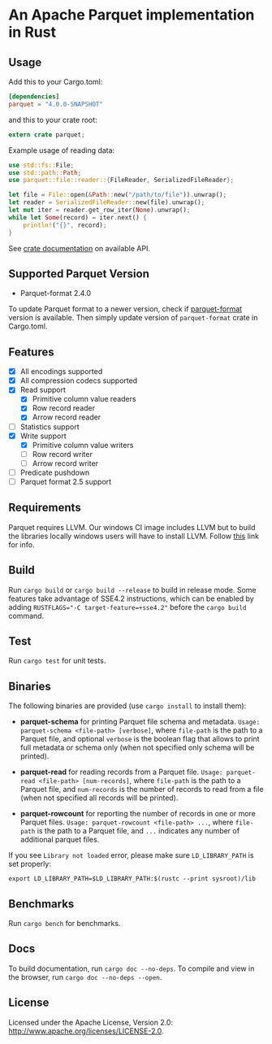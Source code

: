 <!---
  Licensed to the Apache Software Foundation (ASF) under one
  or more contributor license agreements.  See the NOTICE file
  distributed with this work for additional information
  regarding copyright ownership.  The ASF licenses this file
  to you under the Apache License, Version 2.0 (the
  "License"); you may not use this file except in compliance
  with the License.  You may obtain a copy of the License at

    http://www.apache.org/licenses/LICENSE-2.0

  Unless required by applicable law or agreed to in writing,
  software distributed under the License is distributed on an
  "AS IS" BASIS, WITHOUT WARRANTIES OR CONDITIONS OF ANY
  KIND, either express or implied.  See the License for the
  specific language governing permissions and limitations
  under the License.
-->

# An Apache Parquet implementation in Rust

## Usage
Add this to your Cargo.toml:
```toml
[dependencies]
parquet = "4.0.0-SNAPSHOT"
```

and this to your crate root:
```rust
extern crate parquet;
```

Example usage of reading data:
```rust
use std::fs::File;
use std::path::Path;
use parquet::file::reader::{FileReader, SerializedFileReader};

let file = File::open(&Path::new("/path/to/file")).unwrap();
let reader = SerializedFileReader::new(file).unwrap();
let mut iter = reader.get_row_iter(None).unwrap();
while let Some(record) = iter.next() {
    println!("{}", record);
}
```
See [crate documentation](https://docs.rs/crate/parquet/4.0.0-SNAPSHOT) on available API.

## Supported Parquet Version
- Parquet-format 2.4.0

To update Parquet format to a newer version, check if [parquet-format](https://github.com/sunchao/parquet-format-rs)
version is available. Then simply update version of `parquet-format` crate in Cargo.toml.

## Features
- [X] All encodings supported
- [X] All compression codecs supported
- [X] Read support
  - [X] Primitive column value readers
  - [X] Row record reader
  - [X] Arrow record reader
- [ ] Statistics support
- [X] Write support
  - [X] Primitive column value writers
  - [ ] Row record writer
  - [ ] Arrow record writer
- [ ] Predicate pushdown
- [ ] Parquet format 2.5 support

## Requirements

Parquet requires LLVM.  Our windows CI image includes LLVM but to build the libraries locally windows
users will have to install LLVM. Follow [this](https://github.com/appveyor/ci/issues/2651) link for info.

## Build
Run `cargo build` or `cargo build --release` to build in release mode.
Some features take advantage of SSE4.2 instructions, which can be
enabled by adding `RUSTFLAGS="-C target-feature=+sse4.2"` before the
`cargo build` command.

## Test
Run `cargo test` for unit tests.

## Binaries
The following binaries are provided (use `cargo install` to install them):
- **parquet-schema** for printing Parquet file schema and metadata.
`Usage: parquet-schema <file-path> [verbose]`, where `file-path` is the path to a Parquet file,
and optional `verbose` is the boolean flag that allows to print full metadata or schema only
(when not specified only schema will be printed).

- **parquet-read** for reading records from a Parquet file.
`Usage: parquet-read <file-path> [num-records]`, where `file-path` is the path to a Parquet file,
and `num-records` is the number of records to read from a file (when not specified all records will
be printed).

- **parquet-rowcount** for reporting the number of records in one or more Parquet files.
`Usage: parquet-rowcount <file-path> ...`, where `file-path` is the path to a Parquet file, and `...`
indicates any number of additional parquet files.

If you see `Library not loaded` error, please make sure `LD_LIBRARY_PATH` is set properly:
```
export LD_LIBRARY_PATH=$LD_LIBRARY_PATH:$(rustc --print sysroot)/lib
```

## Benchmarks
Run `cargo bench` for benchmarks.

## Docs
To build documentation, run `cargo doc --no-deps`.
To compile and view in the browser, run `cargo doc --no-deps --open`.

## License
Licensed under the Apache License, Version 2.0: http://www.apache.org/licenses/LICENSE-2.0.
